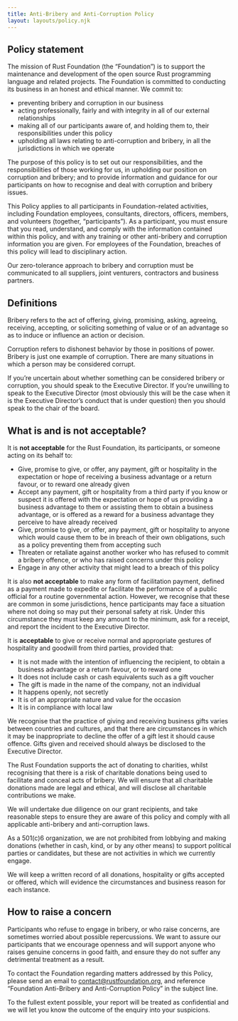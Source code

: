 ```yaml
---
title: Anti-Bribery and Anti-Corruption Policy
layout: layouts/policy.njk
---
```


## Policy statement

The mission of Rust Foundation (the “Foundation”) is to support the maintenance and development of the open source Rust programming language and related projects. The Foundation is committed to conducting its business in an honest and ethical manner. We commit to:

* preventing bribery and corruption in our business
* acting professionally, fairly and with integrity in all of our external relationships
* making all of our participants aware of, and holding them to, their responsibilities under this policy
* upholding all laws relating to anti-corruption and bribery, in all the jurisdictions in which we operate

The purpose of this policy is to set out our responsibilities, and the responsibilities of those working for us, in upholding our position on corruption and bribery; and to provide information and guidance for our participants on how to recognise and deal with corruption and bribery issues.

This Policy applies to all participants in Foundation-related activities, including Foundation employees, consultants, directors, officers, members, and volunteers (together, “participants”). As a participant, you must ensure that you read, understand, and comply with the information contained within this policy, and with any training or other anti-bribery and corruption information you are given. For employees of the Foundation, breaches of this policy will lead to disciplinary action.

Our zero-tolerance approach to bribery and corruption must be communicated to all suppliers, joint venturers, contractors and business partners.

## Definitions

Bribery refers to the act of offering, giving, promising, asking, agreeing, receiving, accepting, or soliciting something of value or of an advantage so as to induce or influence an action or decision.

Corruption refers to dishonest behavior by those in positions of power. Bribery is just one example of corruption. There are many situations in which a person may be considered corrupt.

If you’re uncertain about whether something can be considered bribery or corruption, you should speak to the Executive Director. If you’re unwilling to speak to the Executive Director (most obviously this will be the case when it is the Executive Director’s conduct that is under question) then you should speak to the chair of the board.

## What is and is not acceptable?

It is **not acceptable** for the Rust Foundation, its participants, or someone acting on its behalf to:

* Give, promise to give, or offer, any payment, gift or hospitality in the expectation or hope of receiving a business advantage or a return favour, or to reward one already given
* Accept any payment, gift or hospitality from a third party if you know or suspect it is offered with the expectation or hope of us providing a business advantage to them or assisting them to obtain a business advantage, or is offered as a reward for a business advantage they perceive to have already received
* Give, promise to give, or offer, any payment, gift or hospitality to anyone which would cause them to be in breach of their own obligations, such as a policy preventing them from accepting such
* Threaten or retaliate against another worker who has refused to commit a bribery offence, or who has raised concerns under this policy
* Engage in any other activity that might lead to a breach of this policy

It is also **not acceptable** to make any form of facilitation payment, defined as a payment made to expedite or facilitate the performance of a public official for a routine governmental action. However, we recognise that these are common in some jurisdictions, hence participants may face a situation where not doing so may put their personal safety at risk. Under this circumstance they must keep any amount to the minimum, ask for a receipt, and report the incident to the Executive Director.

It is **acceptable** to give or receive normal and appropriate gestures of hospitality and goodwill from third parties, provided that:

* It is not made with the intention of influencing the recipient, to obtain a business advantage or a return favour, or to reward one
* It does not include cash or cash equivalents such as a gift voucher
* The gift is made in the name of the company, not an individual
* It happens openly, not secretly
* It is of an appropriate nature and value for the occasion
* It is in compliance with local law

We recognise that the practice of giving and receiving business gifts varies between countries and cultures, and that there are circumstances in which it may be inappropriate to decline the offer of a gift lest it should cause offence. Gifts given and received should always be disclosed to the Executive Director.

The Rust Foundation supports the act of donating to charities, whilst recognising that there is a risk of charitable donations being used to facilitate and conceal acts of bribery. We will ensure that all charitable donations made are legal and ethical, and will disclose all charitable contributions we make.

We will undertake due diligence on our grant recipients, and take reasonable steps to ensure they are aware of this policy and comply with all applicable anti-bribery and anti-corruption laws.

As a 501(c)6 organization, we are not prohibited from lobbying and making donations (whether in cash, kind, or by any other means) to support political parties or candidates, but these are not activities in which we currently engage.

We will keep a written record of all donations, hospitality or gifts accepted or offered, which will evidence the circumstances and business reason for each instance.

## How to raise a concern

Participants who refuse to engage in bribery, or who raise concerns, are sometimes worried about possible repercussions. We want to assure our participants that we encourage openness and will support anyone who raises genuine concerns in good faith, and ensure they do not suffer any detrimental treatment as a result.

To contact the Foundation regarding matters addressed by this Policy, please send an email to contact@rustfoundation.org, and reference “Foundation Anti-Bribery and Anti-Corruption Policy” in the subject line.

To the fullest extent possible, your report will be treated as confidential and we will let you know the outcome of the enquiry into your suspicions.
